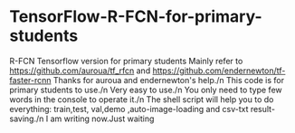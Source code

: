 # TensorFlow-R-FCN-for-primary-students
R-FCN Tensorflow version for primary students
Mainly refer to https://github.com/auroua/tf_rfcn and https://github.com/endernewton/tf-faster-rcnn
Thanks for auroua and endernewton's help./n
This code is for primary students to use./n
Very easy to use./n
You only need to type few words in the console to operate it./n
The shell script will help you to do everything: train,test, val,demo ,auto-image-loading and csv-txt result-saving./n
I am writing now.Just waiting
